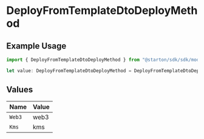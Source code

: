 # DeployFromTemplateDtoDeployMethod

## Example Usage

```typescript
import { DeployFromTemplateDtoDeployMethod } from "@starton/sdk/sdk/models/shared";

let value: DeployFromTemplateDtoDeployMethod = DeployFromTemplateDtoDeployMethod.Web3;
```

## Values

| Name   | Value  |
| ------ | ------ |
| `Web3` | web3   |
| `Kms`  | kms    |